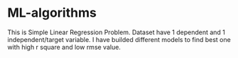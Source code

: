 # ML-algorithms
This is Simple Linear Regression Problem.
Dataset have 1 dependent and 1 independent/target variable.
I have builded different models to find best one with high r square and low rmse value.
